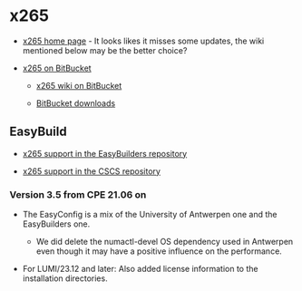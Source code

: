 # x265

  * [x265 home page](https://www.x265.org/) - It looks likes it misses
    some updates, the wiki mentioned below may be the better choice?

  * [x265 on BitBucket](https://bitbucket.org/multicoreware/x265_git/src/master/)

      * [x265 wiki on BitBucket](https://bitbucket.org/multicoreware/x265_git/wiki/Home)

      * [BitBucket downloads](https://bitbucket.org/multicoreware/x265_git/downloads/)

## EasyBuild

  * [x265 support in the EasyBuilders repository](https://github.com/easybuilders/easybuild-easyconfigs/tree/develop/easybuild/easyconfigs/x/x265)

  * [x265 support in the CSCS repository](https://github.com/eth-cscs/production/tree/master/easybuild/easyconfigs/x/x265)


### Version 3.5 from CPE 21.06 on

  * The EasyConfig is a mix of the University of Antwerpen one and the
    EasyBuilders one.

      * We did delete the numactl-devel OS dependency used in Antwerpen even
        though it may have a positive influence on the performance.

  * For LUMI/23.12 and later: Also added license information to the installation directories.
